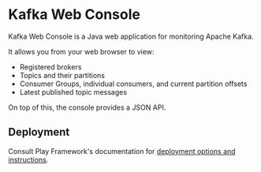Kafka Web Console
=========

Kafka Web Console is a Java web application for monitoring Apache Kafka.

It allows you from your web browser to view:

   - Registered brokers
   - Topics and their partitions
   - Consumer Groups, individual consumers, and current partition offsets
   - Latest published topic messages

On top of this, the console provides a JSON API.

Deployment
----

Consult Play Framework's documentation for [deployment options and instructions](http://www.playframework.com/documentation/2.2.x/Production).